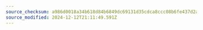 ```yaml
---
source_checksum: a986d0018a34b618d84b6849dc69131d35cdca8ccc08b6fe437d2a95e52dd6ab
source_modified: 2024-12-12T21:11:49.591Z
---
```


